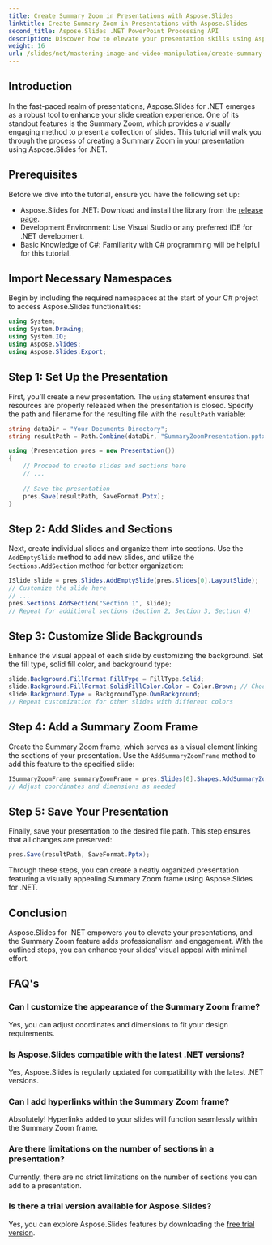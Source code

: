 ```yaml
---
title: Create Summary Zoom in Presentations with Aspose.Slides
linktitle: Create Summary Zoom in Presentations with Aspose.Slides
second_title: Aspose.Slides .NET PowerPoint Processing API
description: Discover how to elevate your presentation skills using Aspose.Slides for .NET by creating visually engaging Summary Zooms. This step-by-step tutorial covers everything from setting up your presentation to customizing slides and adding interactive elements.
weight: 16
url: /slides/net/mastering-image-and-video-manipulation/create-summary-zoom/
---
```

## Introduction

In the fast-paced realm of presentations, Aspose.Slides for .NET emerges as a robust tool to enhance your slide creation experience. One of its standout features is the Summary Zoom, which provides a visually engaging method to present a collection of slides. This tutorial will walk you through the process of creating a Summary Zoom in your presentation using Aspose.Slides for .NET.

## Prerequisites

Before we dive into the tutorial, ensure you have the following set up:

- Aspose.Slides for .NET: Download and install the library from the [release page](https://releases.aspose.com/slides/net/).
- Development Environment: Use Visual Studio or any preferred IDE for .NET development.
- Basic Knowledge of C#: Familiarity with C# programming will be helpful for this tutorial.

## Import Necessary Namespaces

Begin by including the required namespaces at the start of your C# project to access Aspose.Slides functionalities:

```csharp
using System;
using System.Drawing;
using System.IO;
using Aspose.Slides;
using Aspose.Slides.Export;
```

## Step 1: Set Up the Presentation

First, you’ll create a new presentation. The `using` statement ensures that resources are properly released when the presentation is closed. Specify the path and filename for the resulting file with the `resultPath` variable:

```csharp
string dataDir = "Your Documents Directory";
string resultPath = Path.Combine(dataDir, "SummaryZoomPresentation.pptx");

using (Presentation pres = new Presentation())
{
    // Proceed to create slides and sections here
    // ...
    
    // Save the presentation
    pres.Save(resultPath, SaveFormat.Pptx);
}
```

## Step 2: Add Slides and Sections

Next, create individual slides and organize them into sections. Use the `AddEmptySlide` method to add new slides, and utilize the `Sections.AddSection` method for better organization:

```csharp
ISlide slide = pres.Slides.AddEmptySlide(pres.Slides[0].LayoutSlide);
// Customize the slide here
// ...
pres.Sections.AddSection("Section 1", slide);
// Repeat for additional sections (Section 2, Section 3, Section 4)
```

## Step 3: Customize Slide Backgrounds

Enhance the visual appeal of each slide by customizing the background. Set the fill type, solid fill color, and background type:

```csharp
slide.Background.FillFormat.FillType = FillType.Solid;
slide.Background.FillFormat.SolidFillColor.Color = Color.Brown; // Choose color as desired
slide.Background.Type = BackgroundType.OwnBackground;
// Repeat customization for other slides with different colors
```

## Step 4: Add a Summary Zoom Frame

Create the Summary Zoom frame, which serves as a visual element linking the sections of your presentation. Use the `AddSummaryZoomFrame` method to add this feature to the specified slide:

```csharp
ISummaryZoomFrame summaryZoomFrame = pres.Slides[0].Shapes.AddSummaryZoomFrame(150, 50, 300, 200);
// Adjust coordinates and dimensions as needed
```

## Step 5: Save Your Presentation

Finally, save your presentation to the desired file path. This step ensures that all changes are preserved:

```csharp
pres.Save(resultPath, SaveFormat.Pptx);
```

Through these steps, you can create a neatly organized presentation featuring a visually appealing Summary Zoom frame using Aspose.Slides for .NET.

## Conclusion

Aspose.Slides for .NET empowers you to elevate your presentations, and the Summary Zoom feature adds professionalism and engagement. With the outlined steps, you can enhance your slides' visual appeal with minimal effort.

## FAQ's

### Can I customize the appearance of the Summary Zoom frame?
Yes, you can adjust coordinates and dimensions to fit your design requirements.

### Is Aspose.Slides compatible with the latest .NET versions?
Yes, Aspose.Slides is regularly updated for compatibility with the latest .NET versions.

### Can I add hyperlinks within the Summary Zoom frame?
Absolutely! Hyperlinks added to your slides will function seamlessly within the Summary Zoom frame.

### Are there limitations on the number of sections in a presentation?
Currently, there are no strict limitations on the number of sections you can add to a presentation.

### Is there a trial version available for Aspose.Slides?
Yes, you can explore Aspose.Slides features by downloading the [free trial version](https://releases.aspose.com/).


